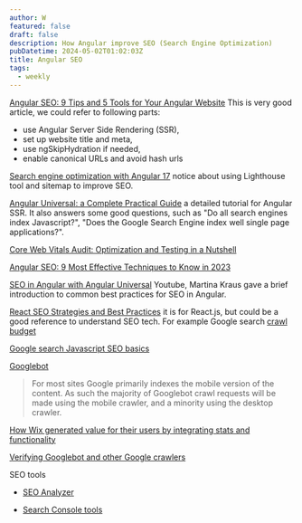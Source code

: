 ```yaml
---
author: W
featured: false
draft: false
description: How Angular improve SEO (Search Engine Optimization)
pubDatetime: 2024-05-02T01:02:03Z
title: Angular SEO
tags:
  - weekly
---
```


[Angular SEO: 9 Tips and 5 Tools for Your Angular Website](https://asperbrothers.com/blog/angular-seo/) This is very good article, we could refer to following parts:

- use Angular Server Side Rendering (SSR),
- set up website title and meta,
- use ngSkipHydration if needed,
- enable canonical URLs and avoid hash urls

[Search engine optimization with Angular 17](https://www.ganatan.com/tutorials/search-engine-optimization-with-angular) notice about using Lighthouse tool and sitemap to improve SEO.

[Angular Universal: a Complete Practical Guide](https://blog.angular-university.io/angular-universal/) a detailed tutorial for Angular SSR. It also answers some good questions, such as "Do all search engines index Javascript?", "Does the Google Search Engine index well single page applications?".

[Core Web Vitals Audit: Optimization and Testing in a Nutshell](https://asperbrothers.com/blog/core-web-vitals-audit/)

[Angular SEO: 9 Most Effective Techniques to Know in 2023](https://windzoon.com/blog/best-angular-seo-practices/)

[SEO in Angular with Angular Universal](https://www.youtube.com/watch?v=KeT7T_f-H2Q) Youtube, Martina Kraus gave a brief introduction to common best practices for SEO in Angular.

[React SEO Strategies and Best Practices](https://www.toptal.com/react/react-seo-best-practices) it is for React.js, but could be a good reference to understand SEO tech. For example Google search [crawl budget](https://developers.google.com/search/docs/crawling-indexing/large-site-managing-crawl-budget)

[Google search Javascript SEO basics](https://developers.google.com/search/docs/crawling-indexing/javascript/javascript-seo-basics)

[Googlebot](https://developers.google.com/search/docs/crawling-indexing/googlebot)

> For most sites Google primarily indexes the mobile version of the content. As such the majority of Googlebot crawl requests will be made using the mobile crawler, and a minority using the desktop crawler.

[How Wix generated value for their users by integrating stats and functionality](https://developers.google.com/search/case-studies/wix-case-study)

[Verifying Googlebot and other Google crawlers](https://developers.google.com/search/docs/crawling-indexing/verifying-googlebot)

SEO tools

- [SEO Analyzer](https://aioseo.com/seo-analyzer/)

- [Search Console tools](https://search.google.com/search-console/about)

[]()

[]()

[]()

[]()
